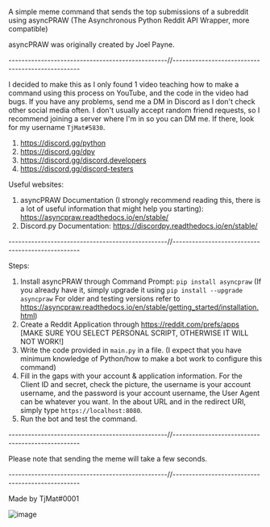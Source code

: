 A simple meme command that sends the top submissions of a subreddit using asyncPRAW (The Asynchronous Python Reddit API Wrapper, more compatible)

asyncPRAW was originally created by Joel Payne.

-------------------------------------------------//-------------------------------------------------

I decided to make this as I only found 1 video teaching how to make a command using this process on YouTube, and the code in the video had bugs. 
If you have any problems, send me a DM in Discord as I don't check other social media often. I don't usually accept random friend requests, 
so I recommend joining a server where I'm in so you can DM me. If there, look for my username ``TjMat#5830``.

1. https://discord.gg/python
2. https://discord.gg/dpy
3. https://discord.gg/discord.developers
4. https://discord.gg/discord-testers


Useful websites:

1. asyncPRAW Documentation (I strongly recommend reading this, there is a lot of useful information that might help you starting): https://asyncpraw.readthedocs.io/en/stable/ 
2. Discord.py Documentation: https://discordpy.readthedocs.io/en/stable/

-------------------------------------------------//-------------------------------------------------

Steps:

1. Install asyncPRAW through Command Prompt: ``pip install asyncpraw``
(If you already have it, simply upgrade it using ``pip install --upgrade asyncpraw``
For older and testing versions refer to https://asyncpraw.readthedocs.io/en/stable/getting_started/installation.html)
2. Create a Reddit Application through https://reddit.com/prefs/apps [MAKE SURE YOU SELECT PERSONAL SCRIPT, OTHERWISE IT WILL NOT WORK!]
3. Write the code provided in ``main.py`` in a file. (I expect that you have minimum knowledge of Python/how to make a bot work to configure this command)
4. Fill in the gaps with your account & application information. For the Client ID and secret, check the picture, the username is your account username, and the password is your account username, the User Agent can be whatever you want. In the about URL and in the redirect URI, simply type ``https://localhost:8080``. 
5. Run the bot and test the command.

-------------------------------------------------//-------------------------------------------------

Please note that sending the meme will take a few seconds. 

-------------------------------------------------//-------------------------------------------------

Made by TjMat#0001 

![image](https://user-images.githubusercontent.com/84541272/126484921-c97a02fc-f648-45f2-baeb-b2c59c156450.png)
